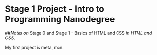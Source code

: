 # Stage 1 Project - Intro to Programming Nanodegree 

##<em>Notes on</em> Stage 0 and Stage 1 - Basics of HTML and CSS <em>in HTML and CSS</em>.

My first project is meta, man. 
